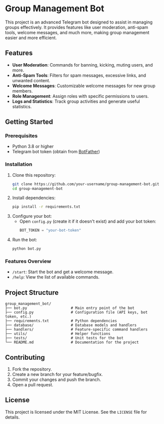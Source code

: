 # Group Management Bot

This project is an advanced Telegram bot designed to assist in managing groups effectively. It provides features like user moderation, anti-spam tools, welcome messages, and much more, making group management easier and more efficient.

## Features
- **User Moderation**: Commands for banning, kicking, muting users, and more.
- **Anti-Spam Tools**: Filters for spam messages, excessive links, and unwanted content.
- **Welcome Messages**: Customizable welcome messages for new group members.
- **Role Management**: Assign roles with specific permissions to users.
- **Logs and Statistics**: Track group activities and generate useful statistics.

## Getting Started

### Prerequisites
- Python 3.8 or higher
- Telegram bot token (obtain from [BotFather](https://core.telegram.org/bots#botfather))

### Installation
1. Clone this repository:
   ```bash
   git clone https://github.com/your-username/group-management-bot.git
   cd group-management-bot
   ```
2. Install dependencies:
   ```bash
   pip install -r requirements.txt
   ```
3. Configure your bot:
   - Open `config.py` (create it if it doesn't exist) and add your bot token:
     ```python
     BOT_TOKEN = "your-bot-token"
     ```
4. Run the bot:
   ```bash
   python bot.py
   ```

### Features Overview
- `/start`: Start the bot and get a welcome message.
- `/help`: View the list of available commands.

## Project Structure
```
group_management_bot/
├── bot.py                    # Main entry point of the bot
├── config.py                 # Configuration file (API keys, bot token, etc.)
├── requirements.txt          # Python dependencies
├── database/                 # Database models and handlers
├── handlers/                 # Feature-specific command handlers
├── utils/                    # Helper functions
├── tests/                    # Unit tests for the bot
└── README.md                 # Documentation for the project
```

## Contributing
1. Fork the repository.
2. Create a new branch for your feature/bugfix.
3. Commit your changes and push the branch.
4. Open a pull request.

## License
This project is licensed under the MIT License. See the `LICENSE` file for details.

